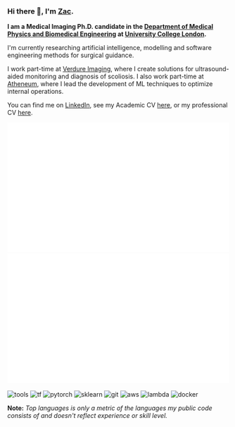 ### Hi there 👋, I'm [Zac](https://zacbaum.github.io/).

**I am a Medical Imaging Ph.D. candidate in the [Department of Medical Physics and Biomedical Engineering](https://www.ucl.ac.uk/medical-physics-biomedical-engineering/) at [University College London](https://www.ucl.ac.uk/).**

I'm currently researching artificial intelligence, modelling and software engineering methods for surgical guidance.

I work part-time at [Verdure Imaging](https://verdureimaging.com/), where I create solutions for ultrasound-aided monitoring and diagnosis of scoliosis. I also work part-time at [Atheneum](https://www.atheneum.ai/), where I lead the development of ML techniques to optimize internal operations.

You can find me on [LinkedIn](https://www.linkedin.com/in/zacharybaum/), see my Academic CV [here](https://zacbaum.github.io/markdown-cv/), or my professional CV [here](https://www.dropbox.com/s/4wdwlgw7v8l8sfj/ZacBaum-CV-1Page.pdf?dl=0).

<a href="#zacbaum-title">
  <img src="https://raw.githubusercontent.com/zacbaum/github-stats-transparent/output/generated/overview.svg" alt="zacbaum"/>
</a>
<a href="#zacbaum-lang">
  <img src="https://raw.githubusercontent.com/zacbaum/github-stats-transparent/output/generated/languages.svg" alt="zacbaum-langs"/>
</a>

![tools](https://img.shields.io/static/v1?label=&message=tools&color=555&style=flat-square)
![tf](https://img.shields.io/static/v1?logo=tensorflow&label=&message=tensorflow&color=111&logoColor=AAA&style=flat-square)
![pytorch](https://img.shields.io/static/v1?logo=pytorch&label=&message=pytorch&color=111&logoColor=AAA&style=flat-square)
![sklearn](https://img.shields.io/static/v1?logo=scikitlearn&label=&message=sklearn&color=111&logoColor=AAA&style=flat-square)
![git](https://img.shields.io/static/v1?logo=git&label=&message=git&color=111&logoColor=AAA&style=flat-square)
![aws](https://img.shields.io/static/v1?logo=amazonaws&label=&message=aws&color=111&logoColor=AAA&style=flat-square)
![lambda](https://img.shields.io/static/v1?logo=awslambda&label=&message=aws-lambda&color=111&logoColor=AAA&style=flat-square)
![docker](https://img.shields.io/static/v1?logo=docker&label=&message=docker&color=111&logoColor=AAA&style=flat-square)


**Note:** *Top languages is only a metric of the languages my public code consists of and doesn't reflect experience or skill level.*
